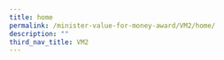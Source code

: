 ```yaml
---
title: home
permalink: /minister-value-for-money-award/VM2/home/
description: ""
third_nav_title: VM2
---
```


